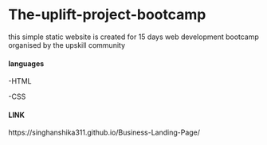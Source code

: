 # The-uplift-project-bootcamp
this simple static website is created for 15 days web development bootcamp organised by the upskill community

<h4>languages</h4>

-HTML

-CSS

<h4>LINK</h4>
https://singhanshika311.github.io/Business-Landing-Page/
